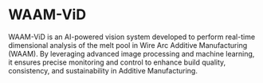 # WAAM-ViD
WAAM-ViD is an AI-powered vision system developed to perform real-time dimensional analysis of the melt pool in Wire Arc Additive Manufacturing (WAAM). By leveraging advanced image processing and machine learning, it ensures precise monitoring and control to enhance build quality, consistency, and sustainability in Additive Manufacturing.
